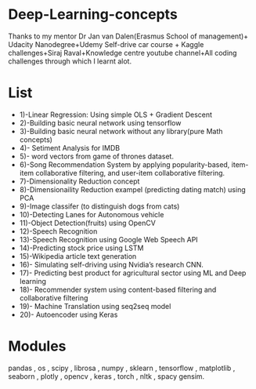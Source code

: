 # Deep-Learning-concepts

Thanks to my mentor Dr Jan van Dalen(Erasmus School of management)+ Udacity Nanodegree+Udemy Self-drive car course + Kaggle challenges+Siraj Raval+Knowledge centre youtube channel+All coding challenges through which I learnt alot. 

# List

- 1)-Linear Regression: Using simple OLS + Gradient Descent<br>
- 2)-Building basic neural network using tensorflow
- 3)-Building basic neural network without any library(pure Math concepts)
- 4)- Setiment Analysis for IMDB
- 5)- word vectors from game of thrones dataset.
- 6)-Song Recommendation System by applying popularity-based, item-item collaborative filtering, and user-item collaborative filtering.
- 7)-Dimensionality Reduction concept
- 8)-Dimensionaility Reduction exampel (predicting dating match) using PCA
- 9)-Image classifer (to distinguish dogs from cats)
- 10)-Detecting Lanes for Autonomous vehicle
- 11)-Object Detection(fruits) using OpenCV
- 12)-Speech Recognition
- 13)-Speech Recognition using Google Web Speech API
- 14)-Predicting stock price using LSTM
- 15)-Wikipedia article text generation 
- 16)- Simulating self-driving using Nvidia’s research CNN.
- 17)- Predicting best product for agricultural sector using ML and Deep learning
- 18)- Recommender system using content-based filtering and collaborative filtering
- 19)- Machine Translation using seq2seq model
- 20)- Autoencoder using Keras

# Modules

pandas ,  os , scipy , librosa , numpy , sklearn , tensorflow , matplotlib , seaborn , plotly , opencv , keras , torch , nltk , spacy gensim.

